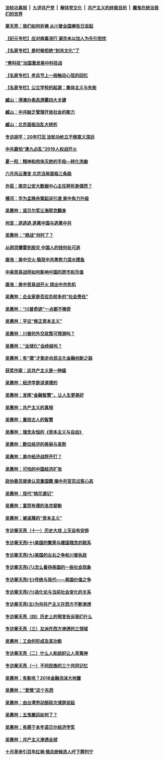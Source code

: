 

####  [法轮功真相](../../../../basic/blob/master/README.md?t=07030102) &nbsp;|&nbsp; [九评共产党](../../../../9ping.md/blob/master/README.md?t=07030102) &nbsp;|&nbsp; [解体党文化](../../../../jtdwh.md/blob/master/README.md?t=07030102)  &nbsp;|&nbsp; [共产主义的终极目的](../../../../gczydzjmd.md/blob/master/README.md?t=07030102) &nbsp;|&nbsp; [魔鬼在统治我们的世界](../../../../mgztzwmdsj.md/blob/master/README.md?t=07030102) 

#### [章天亮：我们如何祈祷 从川普全国祷告日说起](../pages/nsc423/n11944627.md?t=07030102) 

#### [【纪元专栏】应对病毒流行 渥京未以加人为先引担忧](../pages/nsc423/n11875714.md?t=07030102) 

#### [【名家专栏】是时候拒绝“封杀文化”了](../pages/nsc423/n11814093.md?t=07030102) 

#### [“黑科技”治国激发美中科技战](../pages/nsc423/n11638056.md?t=07030102) 

#### [【名家专栏】老兵节上一段触动心弦的回忆](../pages/nsc423/n11646016.md?t=07030102) 

#### [【名家专栏】公立学校的起源：集体主义与失败](../pages/nsc423/n11601833.md?t=07030102) 

#### [臧山：港澳办表态透露四大关键](../pages/nsc423/n11421628.md?t=07030102) 

#### [臧山：中共缺乏管理开放社会的能力](../pages/nsc423/n11407457.md?t=07030102) 

#### [臧山：北京面临治乱大转折](../pages/nsc423/n11406895.md?t=07030102) 

#### [专访胡平：20年打压 法轮功屹立不倒意义深远](../pages/nsc423/n11398800.md?t=07030102) 

#### [中共最怕“逢九必乱”2019人权战开火](../pages/nsc423/n11385248.md?t=07030102) 

#### [夏一阳：精神和肉体灭绝的手段—转化洗脑](../pages/nsc423/n11368250.md?t=07030102) 

#### [六月风云激变 北京当局面临三条路](../pages/nsc423/n11313668.md?t=07030102) 

#### [许茹：南京公安大数据中心主任猝死是偶然？](../pages/nsc423/n11064744.md?t=07030102) 

#### [横河：华为孟晚舟案起诉引渡 美中角力升级](../pages/nsc423/n11027230.md?t=07030102) 

#### [吴惠林：诺贝尔奖让海耶克翻身](../pages/nsc423/n10890049.md?t=07030102) 

#### [何坚：逃逃逃 逃离中国与逃离中共](../pages/nsc423/n10592891.md?t=07030102) 

#### [吴惠林：“商战”何时了？](../pages/nsc423/n10573558.md?t=07030102) 

#### [从网贷爆雷到股灾 中国人的钱何处可逃](../pages/nsc423/n10572800.md?t=07030102) 

#### [唐浩：美中交火 隐现中共黑势力混水摸鱼](../pages/nsc423/n10544040.md?t=07030102) 

#### [中美贸易战将如何影响中国的房市和币值](../pages/nsc423/n10543697.md?t=07030102) 

#### [唐浩：美中贸易战开火 烧出中共危机](../pages/nsc423/n10540126.md?t=07030102) 

#### [吴惠林：企业家是否应负较多的“社会责任”](../pages/nsc423/n10535022.md?t=07030102) 

#### [吴惠林：“川普奇迹”一点都不稀奇](../pages/nsc423/n10512808.md?t=07030102) 

#### [吴惠林：平议“修正资本主义”](../pages/nsc423/n10495724.md?t=07030102) 

#### [吴惠林：川普的外交政策可预测吗？](../pages/nsc423/n10462387.md?t=07030102) 

#### [吴惠林：“全球化”会终结吗？](../pages/nsc423/n10452838.md?t=07030102) 

#### [吴惠林：有“德”才能走向民主化金融创新之路](../pages/nsc423/n10432292.md?t=07030102) 

#### [获奖作家：这共产主义是一种癌](../pages/nsc423/n10431541.md?t=07030102) 

#### [吴惠林：经济学是讲道德的](../pages/nsc423/n10398014.md?t=07030102) 

#### [吴惠林：发挥“金融智慧”，让人生更美好](../pages/nsc423/n10375019.md?t=07030102) 

#### [吴惠林：共产主义的真相](../pages/nsc423/n10351394.md?t=07030102) 

#### [吴惠林：重拾古人的智慧](../pages/nsc423/n10337691.md?t=07030102) 

#### [吴惠林：理念永恒的《资本主义与自由》](../pages/nsc423/n10316274.md?t=07030102) 

#### [吴惠林：数位经济的美丽与哀愁](../pages/nsc423/n10292946.md?t=07030102) 

#### [吴惠林：美中经济战将开打？](../pages/nsc423/n10258825.md?t=07030102) 

#### [吴惠林：可怕的中国经济扩张](../pages/nsc423/n10219147.md?t=07030102) 

#### [政协委员提承认双重国籍 揭中共官员过客心态](../pages/nsc423/n10208809.md?t=07030102) 

#### [吴惠林：现代“桃花源记”](../pages/nsc423/n10185234.md?t=07030102) 

#### [吴惠林：富而有德的洛克斐勒](../pages/nsc423/n10142264.md?t=07030102) 

#### [吴惠林：被诬蔑的“资本主义”](../pages/nsc423/n10124816.md?t=07030102) 

#### [专访章天亮（十一）历史大戏 上天自有安排](../pages/nsc423/n10094905.md?t=07030102) 

#### [专访章天亮(十)美国的繁荣与建国理念的联系](../pages/nsc423/n10094899.md?t=07030102) 

#### [专访章天亮(九)美国的左右之争和川普执政](../pages/nsc423/n10094889.md?t=07030102) 

#### [专访章天亮(八)怎么看待美国的一些社会现象](../pages/nsc423/n10094857.md?t=07030102) 

#### [专访章天亮(七)传统与现代——美国价值之争](../pages/nsc423/n10093140.md?t=07030102) 

#### [专访章天亮(六)进化论与当前社会变化的关系](../pages/nsc423/n10092036.md?t=07030102) 

#### [专访章天亮(五)为何共产主义在西方不断渗透](../pages/nsc423/n10083620.md?t=07030102) 

#### [专访章天亮（四）历史上的预言告诉我们什么](../pages/nsc423/n10083606.md?t=07030102) 

#### [专访章天亮（三）左派在西方渗透的三领域](../pages/nsc423/n10081115.md?t=07030102) 

#### [吴惠林：工会的形成及其功能](../pages/nsc423/n10080633.md?t=07030102) 

#### [专访章天亮（二）什么人和组织让人背离神](../pages/nsc423/n10076637.md?t=07030102) 

#### [专访章天亮（一）不同民族的三个共同记忆](../pages/nsc423/n10074188.md?t=07030102) 

#### [吴惠林：有影呒？2018金融泡沫大地震](../pages/nsc423/n10040534.md?t=07030102) 

#### [吴惠林：“爱情”这个东西](../pages/nsc423/n10019423.md?t=07030102) 

#### [吴惠林：由台湾劳动部政次请辞说起](../pages/nsc423/n9979679.md?t=07030102) 

#### [吴惠林：五鬼搬运如何了？](../pages/nsc423/n9925338.md?t=07030102) 

#### [吴惠林：有感于本年诺贝尔经济学奖](../pages/nsc423/n9871883.md?t=07030102) 

#### [吴惠林：共产主义渗透全球](../pages/nsc423/n9812748.md?t=07030102) 

#### [十月革命引百年红祸 俄总统候选人吁下葬列宁](../pages/nsc423/n9810182.md?t=07030102) 

